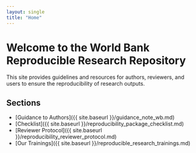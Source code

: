 ```yaml
---
layout: single
title: "Home"
---
```


# Welcome to the World Bank Reproducible Research Repository

This site provides guidelines and resources for authors, reviewers, and users to ensure the reproducibility of research outputs.

## Sections
- [Guidance to Authors]({{ site.baseurl }}/guidance_note_wb.md)
- [Checklist]({{ site.baseurl }}/reproducibility_package_checklist.md)
- [Reviewer Protocol]({{ site.baseurl }}/reproducibility_reviewer_protocol.md)
- [Our Trainings]({{ site.baseurl }}/reproducible_research_trainings.md)

